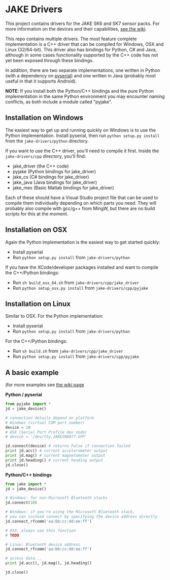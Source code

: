 # JAKE Drivers

This project contains drivers for the JAKE SK6 and SK7 sensor packs. For more information on the devices and their capabilities, [see the wiki](https://github.com/andrewramsay/jake-drivers/wiki/Overview).

This repo contains multiple drivers. The most feature complete implementation is a C++ driver that can be compiled for Windows, OSX and Linux (32/64-bit). This driver also has bindings for Python, C# and Java, although in some cases functionality supported by the C++ code has not yet been exposed through these bindings.

In addition, there are two separate implementations, one written in Python (with a dependency on [pyserial](http://pyserial.sourceforge.net/)) and one written in Java (probably most useful in that it supports Android). 

**NOTE**: If you install both the Python/C++ bindings and the pure Python implementation in the same Python environment you may encounter naming conflicts, as both include a module called "pyjake".

## Installation on Windows

The easiest way to get up and running quickly on Windows is to use the Python implementation. Install pyserial, then run `python setup.py install` from the `jake-drivers/python` directory. 

If you want to use the C++ driver, you'll need to compile it first. Inside the `jake-drivers/cpp` directory, you'll find:

 * jake\_driver (the C++ code)
 * pyjake (Python bindings for jake\_driver)
 * jake\_cs (C# bindings for jake\_driver)
 * jake\_java (Java bindings for jake\_driver)
 * jake\_mex (Basic Matlab bindings for jake\_driver)

Each of these should have a Visual Studio project file that can be used to compile them individually depending on which parts you need. They will probably also compile with gcc/g++ from MingW, but there are no build scripts for this at the moment. 

## Installation on OSX

Again the Python implementation is the easiest way to get started quickly:

 * Install pyserial
 * Run `python setup.py install` from `jake-drivers/python`

If you have the XCode/developer packages installed and want to compile the C++/Python bindings:

 * Run `sh build_osx_64.sh` from `jake-drivers/cpp/jake_driver`
 * Run `python setup_osx.py install` from `jake-drivers/cpp/pyjake`

## Installation on Linux

Similar to OSX. For the Python implementation:

 * Install pyserial
 * Run `python setup.py install` from `jake-drivers/python`

For the C++/Python bindings:

 * Run `sh build.sh` from `jake-drivers/cpp/jake_driver`
 * Run `python setup.py install` from `jake-drivers/cpp/pyjake`

## A basic example

(for more examples see [the wiki page](https://github.com/andrewramsay/jake-drivers/wiki/Examples)

**Python / pyserial**

```python
from pyjake import *
jd = jake_device()

# connection details depend on platform
# Windows (virtual COM port number)
device = 10
# OSX (Serial Port Profile dev node)
# device = '/dev/tty.JAKESN0077-SPP'

jd.connect(device) # returns False if connection failed
print jd.acc() # current accelerometer output
print jd.mag() # current magnetometer output
print jd.heading() # current heading output
jd.close()
```

**Python/C++ bindings**
```python
from jake import *
jd = jake_device()

# Windows: for non-Microsoft Bluetooth stacks
jd.connect(10) 

# Windows: if you're using the Microsoft Bluetooth stack, 
# you can instead connect by specifying the device address directly
jd.connect_rfcomm('aa:bb:cc:dd:ee:ff')

# OSX: always use this function
# TODO

# Linux: Bluetooth device address
jd.connect_rfcomm('aa:bb:cc:dd:ee:ff')

# access data...
print jd.acc(), jd.mag(), jd.heading()

jd.close()
```


